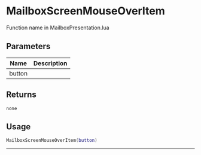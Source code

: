 # MailboxScreenMouseOverItem

Function name in MailboxPresentation.lua

## Parameters

| Name   | Description |
| ------ | ----------- |
| button |             |

## Returns

`none`

## Usage

```lua
MailboxScreenMouseOverItem(button)
```

---
